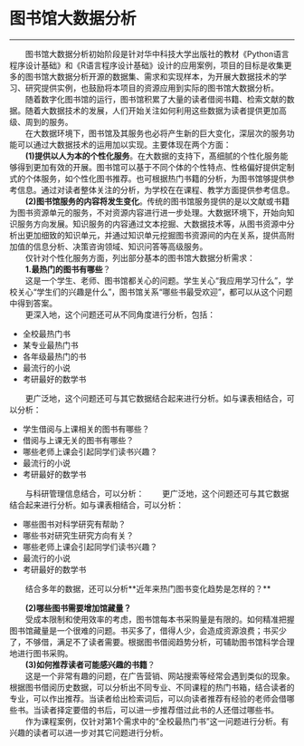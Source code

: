 # 图书馆大数据分析 #
----------
　　图书馆大数据分析初始阶段是针对华中科技大学出版社的教材《Python语言程序设计基础》和《R语言程序设计基础》设计的应用案例，项目的目标是收集更多的图书馆大数据分析开源的数据集、需求和实现样本，为开展大数据技术的学习、研究提供实例，也鼓励将本项目的资源应用到实际的图书馆大数据分析。<BR>
　　随着数字化图书馆的运行，图书馆积累了大量的读者借阅书籍、检索文献的数据。随着大数据技术的发展，人们开始关注如何利用这些数据为读者提供更加高级、周到的服务。<BR>
　　在大数据环境下，图书馆及其服务也必将产生新的巨大变化，深层次的服务功能可以通过大数据技术的运用加以实现。主要体现在两个方面：<BR>
　　**(1)提供以人为本的个性化服务**。在大数据的支持下，髙细腻的个性化服务能够得到更加有效的开展。图书馆可以基于不同个体的个性特点、性格偏好提供定制式的个体服务，如个性化图书推荐。也可根据热门书籍的分析，为图书馆够提供参考信息。通过对读者整体关注的分析，为学校在在课程、教学方面提供参考信息。<BR>
　　**(2)图书馆服务的内容将发生变化**。传统的图书馆服务提供的是以文献或书籍为图书资源单元的服务，不对资源内容进行进一步处理。大数据环境下，开始向知识服务方向发展。知识服务的内容通过文本挖掘、大数据技术等，从图书资源中分析出更加细致的知识单元，并通过知识单元挖掘图书资源间的内在关系，提供高附加值的信息分析、决策咨询领域、知识问答等高级服务。<BR>
　　仅针对个性化服务方面，列出部分基本的图书馆大数据分析需求：<BR>
　　**1.最热门的图书有哪些**？<BR>
　　这是一个学生、老师、图书馆都关心的问题。学生关心“我应用学习什么”，学校关心“学生们的兴趣是什么”，图书馆关系“哪些书最受欢迎”，都可以从这个问题中得到答案。<BR>
　　更深入地，这个问题还可从不同角度进行分析，包括：
<ul><li>全校最热门书</li>
<li>某专业最热门书</li>
<li>各年级最热门的书</li>
<li>最流行的小说</li>
<li>考研最好的数学书</li>
</ul>
　　更广泛地，这个问题还可与其它数据结合起来进行分析。如与课表相结合，可以分析：
<ul><li>学生借阅与上课相关的图书有哪些？</li>
<li>借阅与上课无关的图书有哪些？</li>
<li>哪些老师上课会引起同学们读书兴趣？</li>
<li>最流行的小说</li>
<li>考研最好的数学书</li>
</ul>
　　与科研管理信息结合，可以分析：
　　更广泛地，这个问题还可与其它数据结合起来进行分析。如与课表相结合，可以分析：
<ul><li>哪些图书对科学研究有帮助？</li>
<li>哪些书对研究生研究方向有关？</li>
<li>哪些老师上课会引起同学们读书兴趣？</li>
<li>最流行的小说</li>
<li>考研最好的数学书</li>
</ul>
　　结合多年的数据，还可以分析**近年来热门图书变化趋势是怎样的？**

　　**(2)哪些图书需要增加馆藏量？**<BR>
　　受成本限制和使用效率的考虑，图书馆每本书采购量是有限的。如何精准把握图书馆藏量是一个很难的问题。书买多了，借得人少，会造成资源浪费；书买少了，不够借，满足不了读者需要。根据图书借阅趋势分析，可辅助图书馆科学合理地进行图书采购。<BR>
　　**(3)如何推荐读者可能感兴趣的书籍**？<BR>
　　这是一个非常有趣的问题，在广告营销、网站搜索等经常会遇到类似的现象。根据图书借阅历史数据，可以分析出不同专业、不同课程的热门书箱，结合读者的专业，可以作出推荐。当读者给出检索词后，可以向读者推荐有经验的老师会借哪些书。当读者择定要借的书后，可以进一步推荐借过此书的人还借过哪些书。<BR>
　　作为课程案例，仅针对第1个需求中的“全校最热门书”这一问题进行分析。有兴趣的读者可以进一步对其它问题进行分析。
